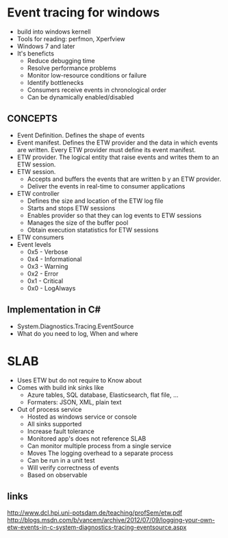 # Event tracing for windows
+ build into windows kernell
+ Tools for reading: perfmon, Xperfview
+ Windows 7 and later
+ It's beneficts
  + Reduce debugging time
  + Resolve performance problems
  + Monitor low-resource conditions or failure
  + Identify bottlenecks
  + Consumers receive events in chronological order
  + Can be dynamically enabled/disabled


## CONCEPTS

+ Event Definition. Defines the shape of events
+ Event manifest. Defines the ETW provider and the data in which events are written. Every ETW provider must define its event manifest.
+ ETW provider. The logical entity that raise events and writes them to an ETW session.
+ ETW session.
	+ Accepts and buffers the events that are written b y an ETW provider.
	+ Deliver the events in real-time to consumer applications
+ ETW controller
  + Defines the size and location of the ETW log file
  + Starts and stops ETW sessions
  + Enables provider so that they can log events to ETW sessions
  + Manages the size of the buffer pool
  + Obtain execution statatistics for ETW sessions
+ ETW consumers
+ Event levels
  + 0x5 - Verbose
  + 0x4 - Informational
  + 0x3 - Warning
  + 0x2 - Error
  + 0x1 - Critical
  + 0x0 - LogAlways

## Implementation in C#
+ System.Diagnostics.Tracing.EventSource
+ What do you need to log, When and where

# SLAB
+ Uses ETW but do not require to Know about
+ Comes with build ink sinks like
  + Azure tables, SQL database, Elasticsearch, flat file, ...
  + Formaters: JSON, XML, plain text
+ Out of process service
  + Hosted as windows service or console
  + All sinks supported
  + Increase fault tolerance
  + Monitored app's does not reference SLAB
  + Can monitor multiple process from a single service
  + Moves The logging overhead to a separate process
  + Can be run in a unit test
  + Will verify correctness of events
  + Based on observable

## links
http://www.dcl.hpi.uni-potsdam.de/teaching/profSem/etw.pdf 
http://blogs.msdn.com/b/vancem/archive/2012/07/09/logging-your-own-etw-events-in-c-system-diagnostics-tracing-eventsource.aspx